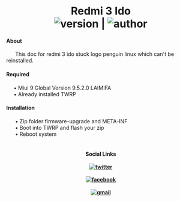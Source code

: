 <h1 align="center">Redmi 3 Ido
<br>
  <img src="https://img.shields.io/badge/Version-1.0%20Beta-blue" alt="version"/>  | <img src="https://img.shields.io/badge/Enggar-Sulistyo-brightgreen" alt="author"/>
</h1>
<h4> About </h4>
&nbsp; &nbsp; &nbsp; This doc for redmi 3 ido stuck logo penguin linux which can't be reinstalled.
<br>
<h4> Required </h4>
&nbsp; &nbsp; &nbsp;• Miui 9 Global Version 9.5.2.0 LAIMIFA
<br>
&nbsp; &nbsp; &nbsp;• Already installed TWRP
<br>
<h4> Installation </h4>
&nbsp; &nbsp; &nbsp; • Zip folder firmware-upgrade and META-INF
<br>
&nbsp; &nbsp; &nbsp; • Boot into TWRP and flash your zip
<br>
&nbsp; &nbsp; &nbsp; • Reboot system
<br>
<br>
<h4 align="center">
Social Links
<br>
<br>
<a href="https://mobile.twitter.com/SayasiapayaSaya"><img src="https://img.shields.io/badge/Twitter-EnggarSulistyo-deepskyblue?style=flat&logo=twitter" alt="twitter"/></a>
<br>
<br>
<a href="https://facebook.com/bheb.van"><img src="https://img.shields.io/badge/Facebook-EnggarSulistyo-blue?style=flat&logo=facebook" alt="facebook"/></a>
<br>
<br>
<a href="mailto:enggar.sulistyo@gmail.com"><img src="https://img.shields.io/badge/Mail-Gmail-red?style=flat&logo=gmail" alt="gmail"/></a>
</h4>
